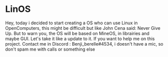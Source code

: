 # LinOS
Hey, today i decided to start creating a OS who can use Linux in OpenComputers, this might be difficult but like John Cena said: Never Give Up.
But to warn you, the OS will be based on MineOS, in librairies and maybe GUI. Let's take it like a update to it. If you want to help me on this project.
Contact me in Discord : Benji_berelle#4534, i doesn't have a mic, so don't spam me with calls or something else

